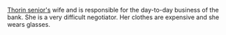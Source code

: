 [Thorin senior's](./Thorin-Goldbringer-Sr.md) wife and is responsible for the day-to-day business of the bank. She is a very difficult negotiator. Her clothes are expensive and she wears glasses.